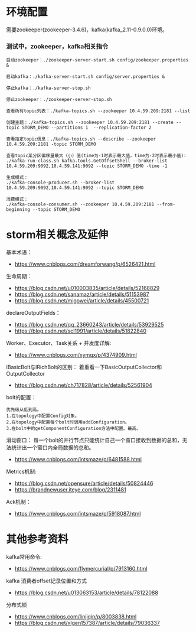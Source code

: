 环境配置
===
需要zookeeper(zookeeper-3.4.6)，kafka(kafka_2.11-0.9.0.0)环境。

### 测试中，zookeeper，kafka相关指令
```text
启动zookeeper：./zookeeper-server-start.sh config/zookeeper.properties &

启动kafka：./kafka-server-start.sh config/server.properties &

停止kafka：./kafka-server-stop.sh

停止zookeeper：./zookeeper-server-stop.sh

查看所有topic列表：./kafka-topics.sh --zookeeper 10.4.59.209:2181 --list

创建主题：./kafka-topics.sh --zookeeper 10.4.59.209:2181 --create --topic STORM_DEMO --partitions 1  --replication-factor 2

查看指定topic信息：./kafka-topics.sh --describe --zookeeper 10.4.59.209:2181 -topic STORM_DEMO

查看topic某分区偏移量最大（小）值(time为-1时表示最大值，time为-2时表示最小值):
./kafka-run-class.sh kafka.tools.GetOffsetShell --broker-list 10.4.59.209:9092,10.4.59.141:9092 --topic STORM_DEMO -time -1

生成模式：
./kafka-console-producer.sh --broker-list 10.4.59.209:9092,10.4.59.141:9092 --topic STORM_DEMO

消费模式：
./kafka-console-consumer.sh --zookeeper 10.4.59.209:2181 --from-beginning --topic STORM_DEMO
```


storm相关概念及延伸
===
基本术语：
+ https://www.cnblogs.com/dreamforwang/p/6526421.html

生命周期：
+ https://blog.csdn.net/u010003835/article/details/52168829
+ https://blog.csdn.net/sanamaz/article/details/51153987
+ https://blog.csdn.net/migowei/article/details/45500721

declareOutputFields：
+ https://blog.csdn.net/qq_23660243/article/details/53929525
+ https://blog.csdn.net/scl1991/article/details/51822840

Worker、Executor、Task关系 + 并发度详解:
+ https://www.cnblogs.com/xymqx/p/4374909.html

IBasicBolt与IRichBolt的区别：
着重看一下BasicOutputCollector和OutputCollector
+ https://blog.csdn.net/ch717828/article/details/52561904

bolt的配置：
```text
优先级从低到高。
1.在topology中配置Config对象。
2.在topology中配置每个bolt时调用addConfiguration。
3.在bolt中的getComponentConfiguration方法中配置。最高。
```

滑动窗口：
每一个bolt的并行节点只能统计自己一个窗口接收到数据的总和，无法统计出一个窗口内全局数据的总和。
+ https://www.cnblogs.com/intsmaze/p/6481588.html

Metrics机制:
+ https://blog.csdn.net/opensure/article/details/50824446
+ https://brandnewuser.iteye.com/blog/2311481

Ack机制：
+ https://www.cnblogs.com/intsmaze/p/5918087.html


其他参考资料
===
kafka常用命令:
+ https://www.cnblogs.com/flymercurial/p/7913160.html

kafka 消费者offset记录位置和方式
+ https://blog.csdn.net/u013063153/article/details/78122088

分布式锁
+ https://www.cnblogs.com/linjiqin/p/8003838.html
+ https://blog.csdn.net/xlgen157387/article/details/79036337